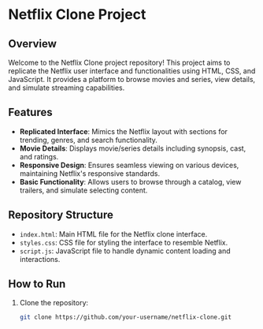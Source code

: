 # Netflix Clone Project

## Overview
Welcome to the Netflix Clone project repository! This project aims to replicate the Netflix user interface and functionalities using HTML, CSS, and JavaScript. It provides a platform to browse movies and series, view details, and simulate streaming capabilities.

## Features
- **Replicated Interface**: Mimics the Netflix layout with sections for trending, genres, and search functionality.
- **Movie Details**: Displays movie/series details including synopsis, cast, and ratings.
- **Responsive Design**: Ensures seamless viewing on various devices, maintaining Netflix's responsive standards.
- **Basic Functionality**: Allows users to browse through a catalog, view trailers, and simulate selecting content.

## Repository Structure
- `index.html`: Main HTML file for the Netflix clone interface.
- `styles.css`: CSS file for styling the interface to resemble Netflix.
- `script.js`: JavaScript file to handle dynamic content loading and interactions.

## How to Run
1. Clone the repository:

   ```bash
   git clone https://github.com/your-username/netflix-clone.git
